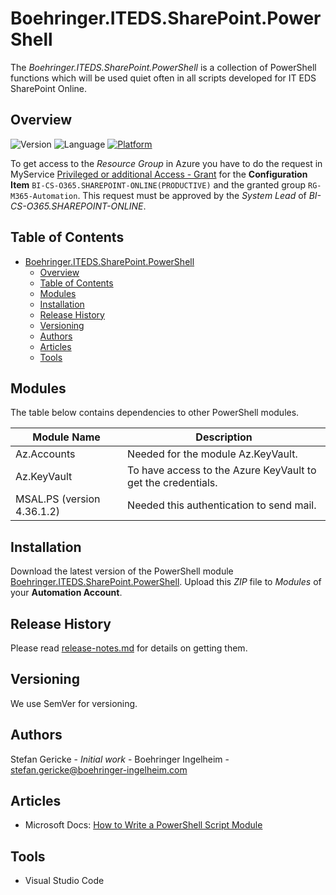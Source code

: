 # Boehringer.ITEDS.SharePoint.PowerShell

The *Boehringer.ITEDS.SharePoint.PowerShell* is a collection of PowerShell functions which will be used quiet often in all scripts developed for IT EDS SharePoint Online.

## Overview

![Version]
![Language]
[![Platform]][Bitbucket Repo]

To get access to the *Resource Group* in Azure you have to do the request in MyService [Privileged or additional Access - Grant](https://boehringer.service-now.com/bi?id=sc_cat_item&sys_id=0e8963abdb18cc50497151c6f496195e) for the **Configuration Item** `BI-CS-O365.SHAREPOINT-ONLINE(PRODUCTIVE)` and the granted group `RG-M365-Automation`. This request must be approved by the *System Lead* of *BI-CS-O365.SHAREPOINT-ONLINE*.

## Table of Contents

- [Boehringer.ITEDS.SharePoint.PowerShell](#boehringeritedssharepointpowershell)
  - [Overview](#overview)
  - [Table of Contents](#table-of-contents)
  - [Modules](#modules)
  - [Installation](#installation)
  - [Release History](#release-history)
  - [Versioning](#versioning)
  - [Authors](#authors)
  - [Articles](#articles)
  - [Tools](#tools)

## Modules

The table below contains dependencies to other PowerShell modules.

Module Name | Description
-- | --
Az.Accounts | Needed for the module Az.KeyVault.
Az.KeyVault | To have access to the Azure KeyVault to get the credentials.
MSAL.PS (version 4.36.1.2) | Needed this authentication to send mail.

## Installation

Download the latest version of the PowerShell module [Boehringer.ITEDS.SharePoint.PowerShell](release/Boehringer.ITEDS.SharePoint.PowerShell.zip). Upload this *ZIP* file to *Modules* of your **Automation Account**.

## Release History

Please read [release-notes.md](release-notes.md) for details on getting them.

## Versioning

We use SemVer for versioning.

## Authors

Stefan Gericke - *Initial work* - Boehringer Ingelheim - <stefan.gericke@boehringer-ingelheim.com>


## Articles

- Microsoft Docs: [How to Write a PowerShell Script Module](https://docs.microsoft.com/en-us/powershell/scripting/developer/module/how-to-write-a-powershell-script-module?view=powershell-7.2)

## Tools

- Visual Studio Code

<!-- References -->
[Bitbucket Repo]: https://portal.azure.com/#@e1f8af86-ee95-4718-bd0d-375b37366c83/resource/subscriptions/59f03347-1c98-4abb-bfd8-4f329cf6349d/resourceGroups/eds-ccm-m365-automation-westeurope-prod-5f58710b-rg/

<!-- Shields -->
[Version]: https://img.shields.io/badge/Boehringer.ITEDS.SharePoint.PowerShell-Version%200.1.0-blue?style=flat-square
[Language]: https://img.shields.io/badge/Language-PowerShell-blue?logo=powershell&style=flat-square
[Platform]: https://shields.io/badge/Platform-Azure%20Automation-blue?logo=azurefunctions&style=flat-square